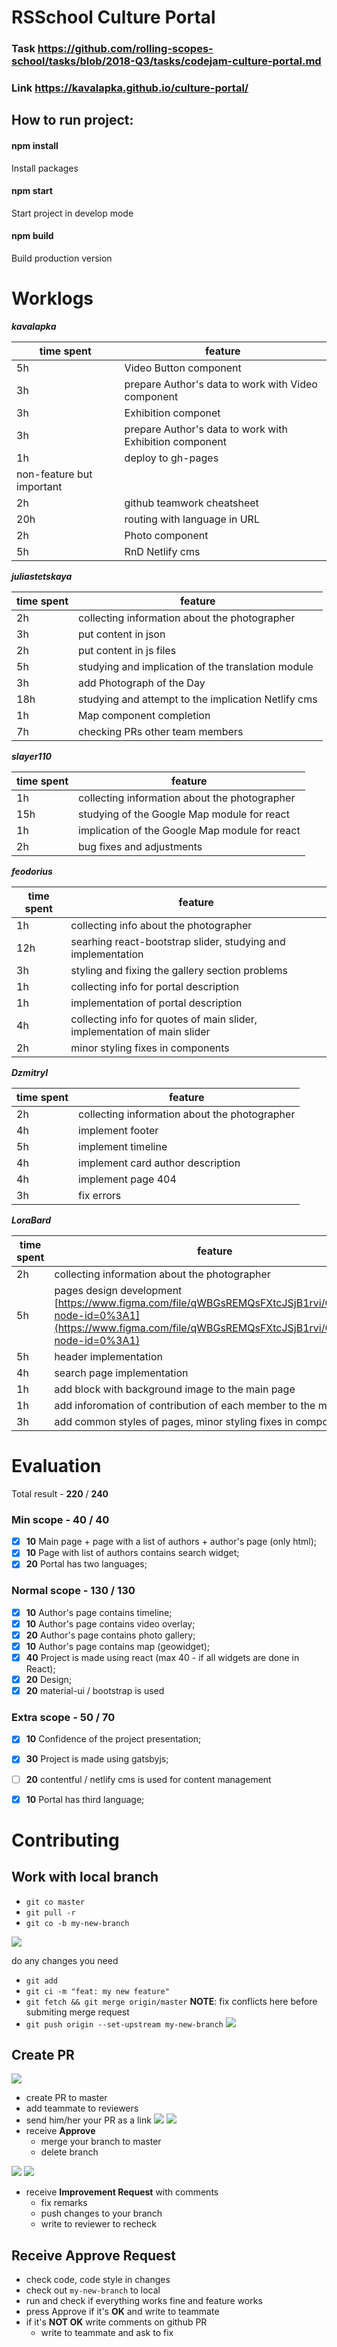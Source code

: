 # RSSchool Culture Portal

### Task https://github.com/rolling-scopes-school/tasks/blob/2018-Q3/tasks/codejam-culture-portal.md

### Link https://kavalapka.github.io/culture-portal/

## How to run project:
#### npm install
Install packages

#### npm start
Start project in develop mode

#### npm build
Build production version
 
 
# Worklogs

***kavalapka***

| time spent| feature |
|-----------| --------|
| 5h | Video Button component |
| 3h | prepare Author's data to work with Video component |
| 3h | Exhibition componet |
| 3h | prepare Author's data to work with Exhibition component |
| 1h | deploy to gh-pages|
| non-feature but important|
| 2h | github teamwork cheatsheet |
| 20h| routing with language in URL|
| 2h | Photo component |
| 5h | RnD Netlify cms |

 
***juliastetskaya***

| time spent| feature |
|-----------| --------|
| 2h | collecting information about the photographer |
| 3h | put content in json |
| 2h | put content in js files |
| 5h | studying and implication of the translation module |
| 3h | add Photograph of the Day |
| 18h | studying and attempt to the implication Netlify cms |
| 1h | Map component completion |
| 7h | checking PRs other team members |
 
 
***slayer110***

| time spent| feature |
|-----------| --------|
| 1h | collecting information about the photographer |
| 15h |studying of the Google Map module for react |  |
| 1h | implication of the Google Map module for react |
| 2h | bug fixes and adjustments |


***feodorius***

| time spent| feature |
|-----------| --------|
| 1h | collecting info about the photographer |
| 12h | searhing react-bootstrap slider, studying and implementation |
| 3h | styling and fixing the gallery section problems |
| 1h | collecting info for portal description |
| 1h | implementation of portal description |
| 4h | collecting info for quotes of main slider, implementation of main slider |
| 2h | minor styling fixes in components |


***DzmitryI***

| time spent| feature |
|-----------|---------|
| 2h | collecting information about the photographer |
| 4h | implement footer |
| 5h | implement timeline |
| 4h | implement card author description |
| 4h | implement page 404 |
| 3h | fix errors  |


***LoraBard***

| time spent| feature |
|-----------| --------|
| 2h | collecting information about the photographer |
| 5h | pages design development [https://www.figma.com/file/qWBGsREMQsFXtcJSjB1rvi/CodeJam?node-id=0%3A1](https://www.figma.com/file/qWBGsREMQsFXtcJSjB1rvi/CodeJam?node-id=0%3A1) |
| 5h | header implementation |
| 4h | search page implementation |
| 1h | add block with background image to the main page|
| 1h | add inforomation of contribution of each member to the main page|
| 3h | add common styles of pages, minor styling fixes in components |

# Evaluation

Total result - **220** / **240**

### Min scope - **40** / **40**
- [x] **10** Main page + page with a list of authors + author's page (only html);
- [x] **10** Page with list of authors contains search widget;
- [x] **20** Portal has two languages;

### Normal scope - **130** / **130**
- [x] **10** Author's page contains timeline;
- [x] **10** Author's page contains video overlay;
- [x] **20** Author's page contains photo gallery;
- [x] **10** Author's page contains map (geowidget);
- [x] **40** Project is made using react (max 40 - if all widgets are done in React);
- [x] **20** Design;
- [x] **20** material-ui / bootstrap is used 

### Extra scope - **50**  / **70**
- [x] **10** Confidence of the project presentation;
- [x] **30** Project is made using gatsbyjs;
- [ ] **20** contentful / netlify cms is used for content management
- [x] **10** Portal has third language;


# Contributing

## Work with local branch

* `git co master`
* `git pull -r`
* `git co -b my-new-branch`

![](https://i.imgur.com/hREp2sG.png)

do any changes you need

* `git add`
* `git ci -m "feat: my new feature"`
* `git fetch && git merge origin/master` 
**NOTE**: fix conflicts here before submiting merge request
* `git push origin --set-upstream my-new-branch`
![](https://i.imgur.com/0w58vo8.png)

## Create PR
![](https://i.imgur.com/di3vBuL.png)
* create PR to master
* add teammate to reviewers
* send him/her your PR as a link
![](https://i.imgur.com/VBlaXjq.png)
![](https://i.imgur.com/iRVClVU.png)
* receive __Approve__
  * merge your branch to master
  * delete branch
  
![](https://i.imgur.com/604Sxw2.png)
![](https://i.imgur.com/nIU4QSV.png)
* receive __Improvement Request__ with comments
  * fix remarks
  * push changes to your branch
  * write to reviewer to recheck

## Receive Approve Request
* check code, code style in changes
* check out `my-new-branch` to local
* run and check if everything works fine and feature works
* press Approve if it's __OK__ and write to teammate
* if it's __NOT OK__ write comments on github PR
  * write to teammate and ask to fix 
